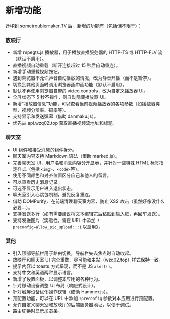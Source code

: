 # 新增功能

迁移到 <span style="font-kerning:none">sometroublemaker.TV</span> 后，新增的功能有（包括但不限于）：

### 放映厅

- 新增 mpegts.js 播放器，用于播放直播服务器的 HTTP-TS 或 HTTP-FLV 流（默认不启用）。
- 直播视频自动重载（断开连接超过 15 秒后自动重连）。
- 新增手动重载视频按钮。
- 遇到浏览器不允许声音自动播放的情况，改为静音开播（而不是暂停）。
- 切换到其他页面时调用浏览器画中画功能（默认不启用）。
- 默认不再使用浏览器自带的 video controls，改为自定义播放器 UI。
- 全屏状态下 5 秒不操作，则自动隐藏播放器 UI。
- 新增“播放器信息”功能，可以查看当前视频播放器的各项参数（如播放器类型、视频分辨率、码率等）。
- 支持显示和发送弹幕（借助 danmaku.js）。
- 优先从 api.wzq02.top 获取直播视频流地址和标题。

### 聊天室

- UI 组件和接受消息的组件拆分。
- 聊天室内容支持 Markdown 语法（借助 marked.js）。
- 完善聊天室 UI，用户名和消息内容分开显示，并针对一些特殊 HTML 标签指定样式（包括 ```<img>```、```<code>```等）。
- 使用不同颜色和对齐位置区分自己和他人的留言。
- 可以查看历史消息记录。
- 可选不显示用户进入退出状态。
- 聊天室引入心跳包机制，避免反复重连。
- 借助 DOMPurify，在前端清理聊天室内容，防止 XSS 攻击（虽然好像没什么必要...）。
- 支持发送多行（如有需要建议将文本编辑完后粘贴到输入框，再回车发送）。
- 支持发送图片（实验性，需在 URL 中添加 ```?preconfig=allow_pic_upload:::1``` 以启用）。

### 其他

- 引入顶部导航栏用于路由切换，导航栏失去焦点时自动收起。
- 放映厅和聊天室 UI 完全重做，尽可能和主站（wzq02.top）样式保持一致。
- 提示内容以 toasts 方式呈现，而不是 JS ```alert()```。
- 支持中文和英语两种显示语言。
- 新增了设置面板，以调整本应用的各种行为。
- 针对移动设备调整 UI 布局（响应式设计）。
- 针对触屏设备优化操作逻辑（借助 Hammer.js）。
- 预配置功能，可以在 URL 中添加 ```?preconfig``` 参数对本应用进行预配置。
- 允许自定义聊天室和放映厅的后端服务器地址，以便于调试。
- 路由切换时显示加载条。